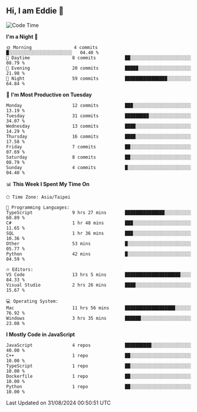 ## Hi, I am Eddie 👋

<!--START_SECTION:waka-->
![Code Time](http://img.shields.io/badge/Code%20Time-302%20hrs%2037%20mins-blue)

**I'm a Night 🦉** 

```text
🌞 Morning                4 commits           █░░░░░░░░░░░░░░░░░░░░░░░░   04.40 % 
🌆 Daytime                8 commits           ██░░░░░░░░░░░░░░░░░░░░░░░   08.79 % 
🌃 Evening                20 commits          █████░░░░░░░░░░░░░░░░░░░░   21.98 % 
🌙 Night                  59 commits          ████████████████░░░░░░░░░   64.84 % 
```
📅 **I'm Most Productive on Tuesday** 

```text
Monday                   12 commits          ███░░░░░░░░░░░░░░░░░░░░░░   13.19 % 
Tuesday                  31 commits          █████████░░░░░░░░░░░░░░░░   34.07 % 
Wednesday                13 commits          ████░░░░░░░░░░░░░░░░░░░░░   14.29 % 
Thursday                 16 commits          ████░░░░░░░░░░░░░░░░░░░░░   17.58 % 
Friday                   7 commits           ██░░░░░░░░░░░░░░░░░░░░░░░   07.69 % 
Saturday                 8 commits           ██░░░░░░░░░░░░░░░░░░░░░░░   08.79 % 
Sunday                   4 commits           █░░░░░░░░░░░░░░░░░░░░░░░░   04.40 % 
```


📊 **This Week I Spent My Time On** 

```text
🕑︎ Time Zone: Asia/Taipei

💬 Programming Languages: 
TypeScript               9 hrs 27 mins       ███████████████░░░░░░░░░░   60.89 % 
C#                       1 hr 48 mins        ███░░░░░░░░░░░░░░░░░░░░░░   11.65 % 
SQL                      1 hr 36 mins        ███░░░░░░░░░░░░░░░░░░░░░░   10.36 % 
Other                    53 mins             █░░░░░░░░░░░░░░░░░░░░░░░░   05.77 % 
Python                   42 mins             █░░░░░░░░░░░░░░░░░░░░░░░░   04.59 % 

🔥 Editors: 
VS Code                  13 hrs 5 mins       █████████████████████░░░░   84.33 % 
Visual Studio            2 hrs 26 mins       ████░░░░░░░░░░░░░░░░░░░░░   15.67 % 

💻 Operating System: 
Mac                      11 hrs 56 mins      ███████████████████░░░░░░   76.92 % 
Windows                  3 hrs 35 mins       ██████░░░░░░░░░░░░░░░░░░░   23.08 % 
```

**I Mostly Code in JavaScript** 

```text
JavaScript               4 repos             ██████████░░░░░░░░░░░░░░░   40.00 % 
C++                      1 repo              ██░░░░░░░░░░░░░░░░░░░░░░░   10.00 % 
TypeScript               1 repo              ██░░░░░░░░░░░░░░░░░░░░░░░   10.00 % 
Dockerfile               1 repo              ██░░░░░░░░░░░░░░░░░░░░░░░   10.00 % 
Python                   1 repo              ██░░░░░░░░░░░░░░░░░░░░░░░   10.00 % 
```




 Last Updated on 31/08/2024 00:50:51 UTC
<!--END_SECTION:waka-->
